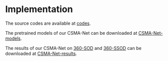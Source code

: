 # Implementation

The source codes are available at [codes](https://github.com/PanoAsh/CSMA-Net/tree/main/codes).

The pretrained models of our CSMA-Net can be downloaded at [CSMA-Net-models](https://drive.google.com/file/d/1XKWsrcotj-1GsVRE_U7GfUXmlcP9eRS9/view?usp=sharing).

The results of our CSMA-Net on [360-SOD](http://cvteam.net/projects/JSTSP20_DDS/DDS.html) and [360-SSOD](https://github.com/360-SSOD/download) can be downloaded at [CSMA-Net-results](https://drive.google.com/file/d/1y6RRSkCWhe_ZnrnMaIdriUrKv-QKrGD_/view?usp=sharing).
